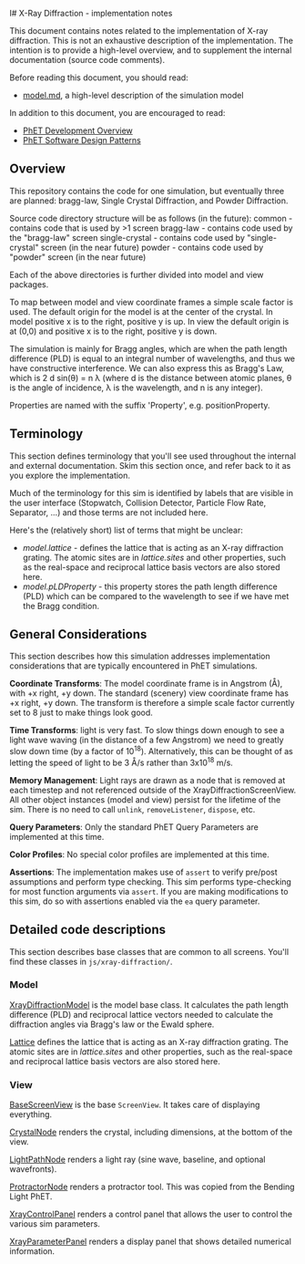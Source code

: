 I# X-Ray Diffraction - implementation notes

This document contains notes related to the implementation of X-ray diffraction. This is not an exhaustive description
 of the implementation.  The intention is to provide a high-level overview, and to supplement the internal documentation 
(source code comments).  

Before reading this document, you should read:
* [model.md](https://github.com/phetsims/xray-diffraction/blob/master/doc/model.md), a high-level description of the
  simulation model

In addition to this document, you are encouraged to read: 
* [PhET Development Overview](https://github.com/phetsims/phet-info/blob/master/doc/phet-development-overview.md)  
* [PhET Software Design Patterns](https://github.com/phetsims/phet-info/blob/master/doc/phet-software-design-patterns.md)

## Overview

This repository contains the code for one simulation, but eventually three are planned: bragg-law, Single Crystal 
Diffraction, and Powder Diffraction.

Source code directory structure will be as follows (in the future):
    common - contains code that is used by >1 screen
    bragg-law - contains code used by the "bragg-law" screen
    single-crystal - contains code used by "single-crystal" screen (in the near future)
    powder - contains code used by "powder" screen (in the near future)

Each of the above directories is further divided into model and view packages.

To map between model and view coordinate frames a simple scale factor is used. The default origin for the model is at 
the center of the crystal. In model positive x is to the right, positive y is up. In view the default origin is at 
(0,0) and positive x is to the right, positive y is down.

The simulation is mainly for Bragg angles, which are when the path length difference (PLD) is equal to an integral number
 of wavelengths, and thus we have constructive interference. We can also express this as Bragg's Law, which is
 2 d sin(θ) = n λ (where d is the distance between atomic planes, θ is the angle of incidence, λ is the wavelength, and
 n is any integer).

Properties are named with the suffix 'Property', e.g. positionProperty.

## Terminology

This section defines terminology that you'll see used throughout the internal and external documentation. Skim this 
section once, and refer back to it as you explore the implementation.

Much of the terminology for this sim is identified by labels that are visible in the user interface (Stopwatch, 
Collision Detector, Particle Flow Rate, Separator, ...) and those terms are not included here.

Here's the (relatively short) list of terms that might be unclear:

* _model.lattice_ - defines the lattice that is acting as an X-ray diffraction grating. The atomic sites are in _lattice.sites_ 
and other properties, such as the real-space and reciprocal lattice basis vectors are also stored here.
* _model.pLDProperty_ - this property stores the path length difference (PLD) which can be compared to the wavelength
 to see if we have met the Bragg condition.

## General Considerations

This section describes how this simulation addresses implementation considerations that are typically encountered in PhET simulations.

**Coordinate Transforms**: The model coordinate frame is in Angstrom (Å), with +x right, +y down. The standard
 (scenery) view coordinate frame has +x right, +y down. The transform is therefore a simple scale factor currently set 
  to 8 just to make things look good.

**Time Transforms**: light is very fast. To slow things down enough to see a light wave waving (in the distance of a 
few Angstrom) we need to greatly slow down time (by a factor of 10<sup>18</sup>). Alternatively, this can be thought of 
as letting the speed of light to be 3 Å/s rather than 3x10<sup>18</sup> m/s.

**Memory Management**:  Light rays are drawn as a node that is removed at each timestep and not referenced outside of 
 the XrayDiffractionScreenView. All other object instances (model and view) persist for the 
lifetime of the sim.  There is no need to call `unlink`, `removeListener`, `dispose`, etc. 

**Query Parameters**: Only the standard PhET Query Parameters are implemented at this time.

**Color Profiles**: No special color profiles are implemented at this time. 

**Assertions**: The implementation makes use of `assert` to verify pre/post assumptions and perform type checking. 
This sim performs type-checking for most function arguments via `assert`.  If you are making modifications to this sim, do so with assertions enabled via the `ea` query parameter.

## Detailed code descriptions

This section describes base classes that are common to all screens.  You'll find these classes in `js/xray-diffraction/`.

### Model

[XrayDiffractionModel](https://github.com/phetsims/phet-info/blob/master/js/xray-diffraction/model/XrayDiffractionModel.js) 
is the model base class. It calculates the path length difference (PLD) and reciprocal lattice vectors needed to 
calculate the diffraction angles via Bragg's law or the Ewald sphere. 

[Lattice](https://github.com/phetsims/phet-info/blob/master/js/xray-diffraction/model/Lattice.js) 
defines the lattice that is acting as an X-ray diffraction grating. The atomic sites are in _lattice.sites_ 
and other properties, such as the real-space and reciprocal lattice basis vectors are also stored here.

### View

[BaseScreenView](https://github.com/phetsims/phet-info/blob/master/js/xray-diffraction/view/XrayDiffractionScreenView.js) 
is the base `ScreenView`. It takes care of displaying everything.

[CrystalNode](https://github.com/phetsims/phet-info/blob/master/js/xray-diffraction/view/CrystalNode.js) 
renders the crystal, including dimensions, at the bottom of the view.

[LightPathNode](https://github.com/phetsims/phet-info/blob/master/js/xray-diffraction/view/LightPathNode.js) 
renders a light ray (sine wave, baseline, and optional wavefronts).

[ProtractorNode](https://github.com/phetsims/phet-info/blob/master/js/xray-diffraction/view/ProtractorNode.js) 
renders a protractor tool. This was copied from the Bending Light PhET.

[XrayControlPanel](https://github.com/phetsims/phet-info/blob/master/js/xray-diffraction/view/XrayControlPanel.js) 
renders a control panel that allows the user to control the various sim parameters.

[XrayParameterPanel](https://github.com/phetsims/gas-properties/blob/master/js/common/view/XrayParameterPanel.js) 
renders a display panel that shows detailed numerical information.
